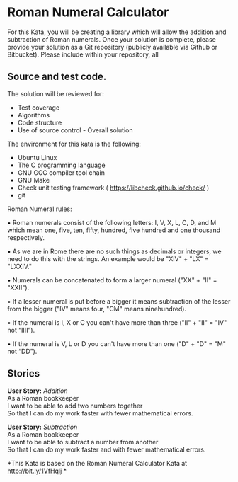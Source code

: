 # Roman Numeral Calculator

For this Kata, you will be creating a library which will allow the addition and subtraction of
Roman numerals. Once your solution is complete, please provide your solution as a Git
repository (publicly available via Github or Bitbucket). Please include within your repository, all

## Source and test code.

The solution will be reviewed for:
  - Test coverage
  - Algorithms
  - Code structure
  - Use of source control - Overall solution

The environment for this kata is the following:
  - Ubuntu Linux
  - The C programming language
  - GNU GCC compiler tool chain
  - GNU Make
  - Check unit testing framework ( https://libcheck.github.io/check/ )
  - git

Roman Numeral rules:

  • Roman numerals consist of the following letters: I, V, X, L, C, D, and M which mean one, five, ten, fifty, hundred, five hundred and one thousand respectively.

  • As we are in Rome there are no such things as decimals or integers, we need to do this with the strings. An example would be "XIV" + "LX" = "LXXIV."

  • Numerals can be concatenated to form a larger numeral ("XX" + "II" = "XXII").

  • If a lesser numeral is put before a bigger it means subtraction of the lesser from the bigger ("IV" means four, "CM" means ninehundred).

  • If the numeral is I, X or C you can't have more than three ("II" + "II" = "IV" not “IIII”).

  • If the numeral is V, L or D you can't have more than one ("D" + "D" = "M" not “DD”).

## Stories

 **User Story:** *Addition*    
     As a Roman bookkeeper    
     I want to be able to add two numbers together    
     So that I can do my work faster with fewer mathematical errors.    

 **User Story:** *Subtraction*    
     As a Roman bookkeeper    
     I want to be able to subtract a number from another    
     So that I can do my work faster and with fewer mathematical errors.    

*This Kata is based on the Roman Numeral Calculator Kata at http://bit.ly/1VfHqlj *
